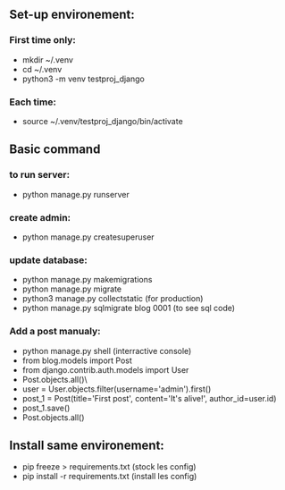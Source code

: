## Set-up environement:

### First time only:

- mkdir ~/.venv
- cd ~/.venv
- python3 -m venv testproj_django

### Each time:
- source ~/.venv/testproj_django/bin/activate

## Basic command

### to run server:
- python manage.py runserver

### create admin:
- python manage.py createsuperuser

### update database:
- python manage.py makemigrations
- python manage.py migrate
- python3 manage.py collectstatic (for production)
- python manage.py sqlmigrate blog 0001 (to see sql code)

### Add a post manualy:
- python manage.py shell (interractive console)
- from blog.models import Post
- from django.contrib.auth.models import User 
- Post.objects.all()\
- user = User.objects.filter(username='admin').first()
- post_1 = Post(title='First post', content='It's alive!', author_id=user.id)
- post_1.save()
- Post.objects.all()

## Install same environement:
- pip freeze > requirements.txt (stock les config)
- pip install -r requirements.txt  (install les config)